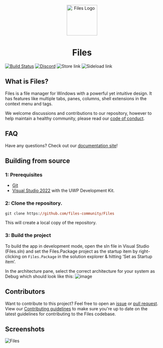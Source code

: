 <p align="center">
  <img alt="Files Logo" src="src/Files/Assets/AppTiles/StoreLogo.scale-400.png" width="100px" />
  <h1 align="center">Files</h1>
</p>

[![Build Status](https://dev.azure.com/filescommunity/Files/_apis/build/status/Build%20Pipeline?branchName=main)](https://dev.azure.com/filescommunity/Files/_build/latest?definitionId=4&branchName=main)
[![Discord](https://discordapp.com/api/guilds/725513575971684472/widget.png)](https://discord.gg/files)
<a style="text-decoration:none" href="https://www.microsoft.com/store/apps/9NGHP3DX8HDX">
    <img src="https://img.shields.io/badge/Microsoft%20Store-Download-purple.svg?style=flat-round" alt="Store link" />
</a>
<a style="text-decoration:none" href="https://files.community/download/stable">
    <img src="https://img.shields.io/badge/Sideload-Download-blue.svg?style=flat-round" alt="Sideload link" />
</a>

## What is Files?
Files is a file manager for Windows with a powerful yet intuitive design. It has features like multiple tabs, panes, columns, shell extensions in the context menu and tags.

We welcome discussions and contributions to our repository, however to help maintain a healthy community, please read our [code of conduct](https://github.com/files-community/Files/blob/main/CODE_OF_CONDUCT.md).

## FAQ
Have any questions? Check out our [documentation site](https://files.community/docs)!

## Building from source

### 1: Prerequisites

- [Git](https://git-scm.com)
- [Visual Studio 2022](https://visualstudio.microsoft.com/vs/) with the UWP Development Kit.

### 2: Clone the repository.

```ps
git clone https://github.com/files-community/Files
```

This will create a local copy of the repository.

### 3: Build the project

To build the app in development mode, open the sln file in Visual Studio (Files.sln) and set the Files.Package project as the startup item by right-clicking on `Files.Package` in the solution explorer & hitting ‘Set as Startup item’.

In the architecture pane, select the correct architecture for your system as Debug which should look like this:
![image](https://user-images.githubusercontent.com/39923744/148721296-2bd132d0-4a4d-4555-8f58-16b00b18ade3.png)

## Contributors

Want to contribute to this project? Feel free to open an [issue](/issues) or [pull request](/pulls). View our [Contributing guidelines](https://github.com/files-community/Files/blob/main/.github/CONTRIBUTING.md) to make sure you're up to date on the latest guidelines for contributing to the Files codebase.

## Screenshots

![Files](src/Files/Assets/FilesHome.png)
